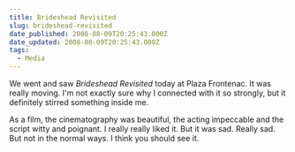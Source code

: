 ```yaml
---
title: Brideshead Revisited
slug: brideshead-revisited
date_published: 2008-08-09T20:25:43.000Z
date_updated: 2008-08-09T20:25:43.000Z
tags:
  - Media
---
```


We went and saw *Brideshead Revisited* today at Plaza Frontenac. It was really moving. I'm not exactly sure why I connected with it so strongly, but it definitely stirred something inside me.

As a film, the cinematography was beautiful, the acting impeccable and the script witty and poignant. I really really liked it. But it was sad. Really sad. But not in the normal ways. I think you should see it.
